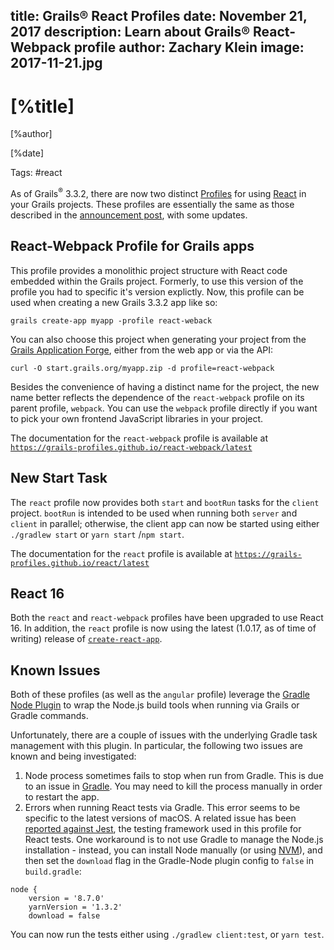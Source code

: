 title: Grails® React Profiles
date: November 21, 2017
description: Learn about Grails® React-Webpack profile
author: Zachary Klein
image: 2017-11-21.jpg
---

# [%title]

[%author]

[%date]

Tags: #react

As of Grails<sup>&reg;</sup> 3.3.2, there are now two distinct [Profiles](https://docs.grails.org/latest/guide/profiles.html) for using [React](https://reactjs.org/) in your Grails projects. These profiles are essentially the same as those described in the [announcement post](/blog/2017-11-21.html), with some updates.

## React-Webpack Profile for Grails apps

This profile provides a monolithic project structure with React code embedded within the Grails project. Formerly, to use this version of the profile you had to specific it's version explictly. Now, this profile can be used when creating a new Grails 3.3.2 app like so:

```
grails create-app myapp -profile react-weback
```

You can also choose this project when generating your project from the [Grails Application Forge](https://start.grails.org/), either from the web app or via the API:

```
curl -O start.grails.org/myapp.zip -d profile=react-webpack
```

Besides the convenience of having a distinct name for the project, the new name better reflects the dependence of the `react-webpack` profile on its parent profile, `webpack`. You can use the `webpack` profile directly if you want to pick your own frontend JavaScript libraries in your project.

The documentation for the `react-webpack` profile is available at [`https://grails-profiles.github.io/react-webpack/latest`](https://grails-profiles.github.io/react-webpack/latest)

## New Start Task

The `react` profile now provides both `start` and `bootRun` tasks for the `client` project. `bootRun` is intended to be used when running both `server` and `client` in parallel; otherwise, the client app can now be started using either `./gradlew start` or `yarn start` /`npm start`.

The documentation for the `react` profile is available at [`https://grails-profiles.github.io/react/latest`](https://grails-profiles.github.io/react/latest)

## React 16

Both the `react` and `react-webpack` profiles have been upgraded to use React 16\. In addition, the `react` profile is now using the latest (1.0.17, as of time of writing) release of [`create-react-app`](https://github.com/facebookincubator/create-react-app).

## Known Issues

Both of these profiles (as well as the `angular` profile) leverage the [Gradle Node Plugin](https://github.com/node-gradle/gradle-node-plugin) to wrap the Node.js build tools when running via Grails or Gradle commands.

Unfortunately, there are a couple of issues with the underlying Gradle task management with this plugin. In particular, the following two issues are known and being investigated:

1.  Node process sometimes fails to stop when run from Gradle. This is due to an issue in [Gradle](https://github.com/gradle/gradle/issues/1128). You may need to kill the process manually in order to restart the app.
2.  Errors when running React tests via Gradle. This error seems to be specific to the latest versions of macOS. A related issue has been [reported against Jest](https://github.com/facebook/jest/issues/1767), the testing framework used in this profile for React tests. One workaround is to not use Gradle to manage the Node.js installation - instead, you can install Node manually (or using [NVM](https://github.com/objectcomputing/grails-team-blog/blob/gh-pages/_posts/javascript)), and then set the `download` flag in the Gradle-Node plugin config to `false` in `build.gradle`:

```
node {
    version = '8.7.0'
    yarnVersion = '1.3.2'
    download = false
```

You can now run the tests either using `./gradlew client:test`, or `yarn test`.
